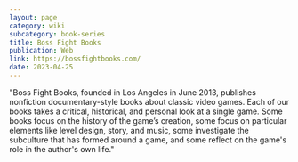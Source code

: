 ```yaml
---
layout: page
category: wiki
subcategory: book-series
title: Boss Fight Books
publication: Web
link: https://bossfightbooks.com/
date: 2023-04-25
---
```


"Boss Fight Books, founded in Los Angeles in June 2013, publishes nonfiction documentary-style books about classic video games. Each of our books takes a critical, historical, and personal look at a single game. Some books focus on the history of the game’s creation, some focus on particular elements like level design, story, and music, some investigate the subculture that has formed around a game, and some reflect on the game's role in the author's own life."
